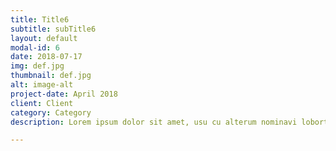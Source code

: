 ```yaml
---
title: Title6
subtitle: subTitle6
layout: default
modal-id: 6
date: 2018-07-17
img: def.jpg
thumbnail: def.jpg
alt: image-alt
project-date: April 2018
client: Client
category: Category
description: Lorem ipsum dolor sit amet, usu cu alterum nominavi lobortis. At duo novum diceret. Tantas apeirian vix et, usu sanctus postulant inciderint ut, populo diceret necessitatibus in vim. Cu eum dicam feugiat noluisse.

---
```


